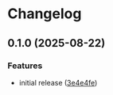 # Changelog

## 0.1.0 (2025-08-22)

### Features

- initial release
  ([3e4e4fe](https://github.com/Matt-Hadley/wyrestorm-networkhd-py/commit/3e4e4fee67b32e0c1336924505fe8b5dc5999fce))
